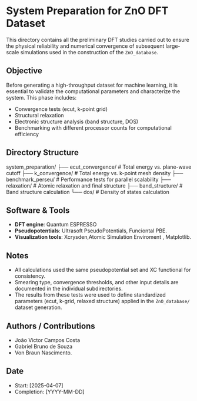 # System Preparation for ZnO DFT Dataset

This directory contains all the preliminary DFT studies carried out to ensure the physical reliability and numerical convergence of subsequent large-scale simulations used in the construction of the `ZnO_database`.

## Objective

Before generating a high-throughput dataset for machine learning, it is essential to validate the computational parameters and characterize the system. This phase includes:

- Convergence tests (ecut, k-point grid)
- Structural relaxation
- Electronic structure analysis (band structure, DOS)
- Benchmarking with different processor counts for computational efficiency

## Directory Structure

system_preparation/
├── ecut_convergence/ # Total energy vs. plane-wave cutoff
├── k_convergence/ # Total energy vs. k-point mesh density
├── benchmark_perseu/ # Performance tests for parallel scalability
├── relaxation/ # Atomic relaxation and final structure
├── band_structure/ # Band structure calculation
└── dos/ # Density of states calculation


## Software & Tools

- **DFT engine**: Quantum ESPRESSO
- **Pseudopotentials**: Ultrasoft PseudoPotentials, Funciontal PBE.
- **Visualization tools**: Xcrysden,Atomic Simulation Enviroment , Matplotlib.

## Notes

- All calculations used the same pseudopotential set and XC functional for consistency.
- Smearing type, convergence thresholds, and other input details are documented in the individual subdirectories.
- The results from these tests were used to define standardized parameters (ecut, k-grid, relaxed structure) applied in the `ZnO_database/` dataset generation.

## Authors / Contributions

- João Victor Campos Costa
- Gabriel Bruno de Souza
- Von Braun Nascimento.

## Date

- Start: [2025-04-07]
- Completion: [YYYY-MM-DD]
